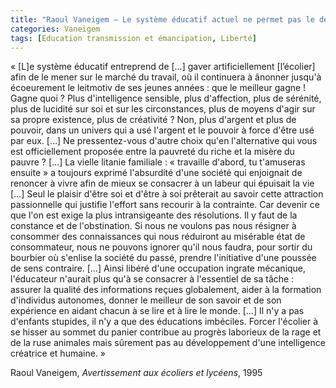 ```yaml
---
title: "Raoul Vaneigem – Le système éducatif actuel ne permet pas le développement d'une intelligence créatrice et humaine"
categories: Vaneigem
tags: [Education transmission et émancipation, Liberté]
---
```


« [L]e système éducatif entreprend de […] gaver artificiellement [l’écolier] afin de le mener sur le marché du travail, où il continuera à ânonner jusqu'à écoeurement le leitmotiv de ses jeunes années : que le meilleur gagne ! Gagne quoi ? Plus d'intelligence sensible, plus d'affection, plus de sérénité, plus de lucidité sur soi et sur les circonstances, plus de moyens d'agir sur sa propre existence, plus de créativité ? Non, plus d'argent et plus de pouvoir, dans un univers qui a usé l'argent et le pouvoir à force d'être usé par eux. […] Ne pressentez-vous d'autre choix qu'en l'alternative qui vous est officiellement proposée entre la pauvreté du riche et la misère du pauvre ? […] La vielle litanie familiale : « travaille d'abord, tu t'amuseras ensuite » a toujours exprimé l'absurdité d'une société qui enjoignait de renoncer à vivre afin de mieux se consacrer à un labeur qui épuisait la vie […] Seul le plaisir d'être soi et d'être à soi prêterait au savoir cette attraction passionnelle qui justifie l'effort sans recourir à la contrainte. Car devenir ce que l'on est exige la plus intransigeante des résolutions. Il y faut de la constance et de l'obstination. Si nous ne voulons pas nous résigner à consommer des connaissances qui nous réduiront au misérable état de consommateur, nous ne pouvons ignorer qu'il nous faudra, pour sortir du bourbier où s'enlise la société du passé, prendre l'initiative d'une poussée de sens contraire. […] Ainsi libéré d'une occupation ingrate mécanique, l'éducateur n'aurait plus qu'à se consacrer à l'essentiel de sa tâche : assurer la qualité des informations reçues globalement, aider à la formation d'individus autonomes, donner le meilleur de son savoir et de son expérience en aidant chacun à se lire et à lire le monde. […]  Il n'y a pas d'enfants stupides, il n'y a que des éducations imbéciles. Forcer l'écolier à se hisser au sommet du panier contribue au progrès laborieux de la rage et de la ruse animales mais sûrement pas au développement d'une intelligence créatrice et humaine. »

Raoul Vaneigem, _Avertissement aux écoliers et lycéens_, 1995
